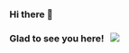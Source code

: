 ### Hi there 👋
<!--### Linkedin link-->
### Glad to see you here!  &nbsp;   ![](https://komarev.com/ghpvc/?username=Lastiada)

<!--### some bio -->

<!--
Talking about personal stuff:

- 🔭 I’m currently working on something cool
- 🌱 I’m currently learning Front end stuff 
- 💭 Ask me about anything
- 📫 How to reach me: lasti....
- 😄 Resume

-->
